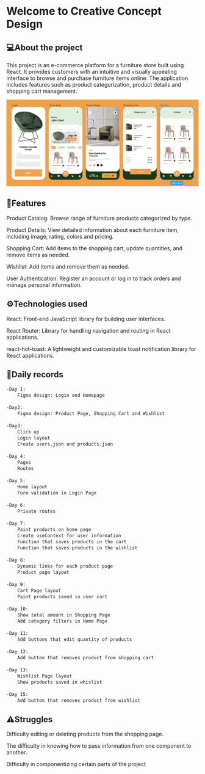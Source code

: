 # Welcome to Creative Concept Design

## 💻About the project

This project is an e-commerce platform for a furniture store built using React. It provides customers with an intuitive and visually appealing interface to browse and purchase furniture items online. The application includes features such as product categorization, product details and shopping cart management.

<img src="./public/figma-design.png"/>

## 📲Features

Product Catalog: Browse range of furniture products categorized by type.

Product Details: View detailed information about each furniture item, including image, rating, colors and pricing.

Shopping Cart: Add items to the shopping cart, update quantities, and remove items as needed.

Wishlist: Add items and remove them as needed.

User Authentication: Register an account or log in to track orders and manage personal information.

## ⚙️Technologies used
React: Front-end JavaScript library for building user interfaces.

React Router: Library for handling navigation and routing in React applications.

react-hot-toast: A lightweight and customizable toast notification library for React applications.

## 📝Daily records
    -Day 1:
        Figma design: Login and Homepage

    -Day2:
        Figma design: Product Page, Shopping Cart and Wishlist

    -Day3:
        Click up
        Login layout
        Create users.json and products.json

    -Day 4:
        Pages
        Routes

    -Day 5:
        Home layout
        Form validation in Login Page

    -Day 6:
        Private routes

    -Day 7:
        Paint products on home page
        Create useContext for user information
        Function that saves products in the cart
        Function that saves products in the wishlist

    -Day 8:
        Dynamic links for each product page
        Product page layout

    -Day 9:
        Cart Page layout
        Paint products saved in user cart

    -Day 10:
        Show total amount in Shopping Page
        Add category filters in Home Page

    -Day 11:
        Add buttons that edit quantity of products

    -Day 12:
        Add button that removes product from shopping cart

    -Day 13:
        Wishlist Page layout
        Show products saved in whislist

    -Day 15:
        Add button that removes product from wishlist


## ⚠️Struggles

Difficulty editing or deleting products from the shopping page.

The difficulty in knowing how to pass information from one component to another.

Difficulty in componentizing certain parts of the project

